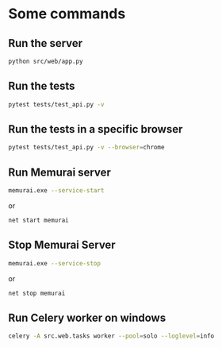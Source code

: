 # Some commands

## Run the server

```bash
python src/web/app.py
```

## Run the tests

```bash
pytest tests/test_api.py -v
```

## Run the tests in a specific browser

```bash
pytest tests/test_api.py -v --browser=chrome
```

## Run Memurai server

```bash
memurai.exe --service-start
```
or
```bash
net start memurai
```

## Stop Memurai Server

```bash
memurai.exe --service-stop
```
or
```bash
net stop memurai
```

## Run Celery worker on windows

```bash
celery -A src.web.tasks worker --pool=solo --loglevel=info
```


